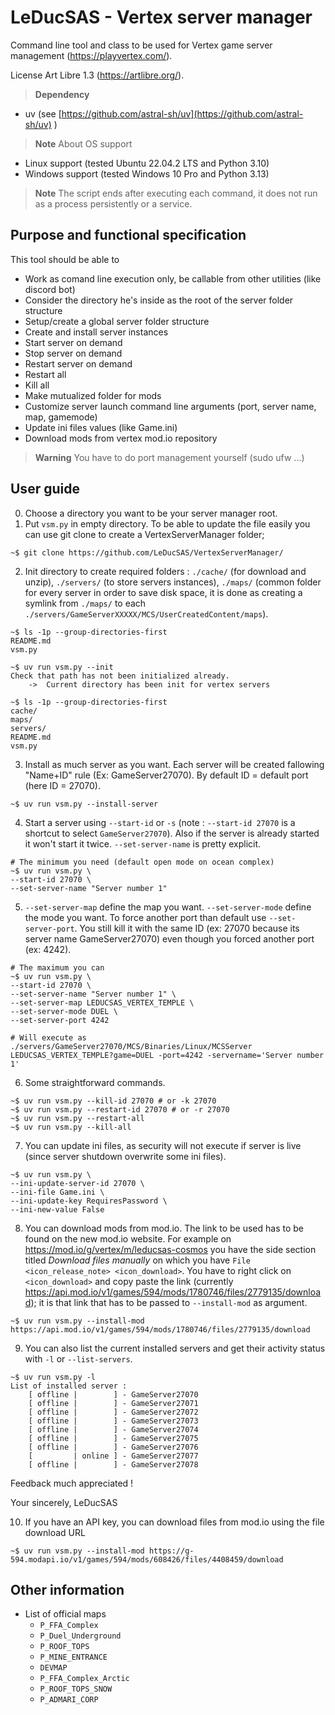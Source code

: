 # LeDucSAS - Vertex server manager
Command line tool and class to be used for Vertex game server management (https://playvertex.com/).

License Art Libre 1.3 (https://artlibre.org/).

> **Dependency**
- uv (see [https://github.com/astral-sh/uv](https://github.com/astral-sh/uv) )

> **Note**
> About OS support
* Linux support (tested Ubuntu 22.04.2 LTS and Python 3.10)
* Windows support (tested Windows 10 Pro and Python 3.13)

> **Note**
> The script ends after executing each command, it does not run as a process persistently or a service.


## Purpose and functional specification
This tool should be able to
- Work as comand line execution only, be callable from other utilities (like discord bot)
- Consider the directory he's inside as the root of the server folder structure
- Setup/create a global server folder structure
- Create and install server instances
- Start server on demand
- Stop server on demand
- Restart server on demand
- Restart all
- Kill all
- Make mutualized folder for mods
- Customize server launch command line arguments (port, server name, map, gamemode)
- Update ini files values (like Game.ini)
- Download mods from vertex mod.io repository

> **Warning**
> You have to do port management yourself (sudo ufw ...)



## User guide

0. Choose a directory you want to be your server manager root.
1. Put `vsm.py` in empty directory. To be able to update the file easily you can use git clone to create a VertexServerManager folder;
```console
~$ git clone https://github.com/LeDucSAS/VertexServerManager/
```
2. Init directory to create required folders : `./cache/` (for download and unzip), `./servers/` (to store servers instances), `./maps/` (common folder for every server in order to save disk space, it is done as creating a symlink from `./maps/` to each `./servers/GameServerXXXXX/MCS/UserCreatedContent/maps`).
```console
~$ ls -1p --group-directories-first
README.md
vsm.py

~$ uv run vsm.py --init
Check that path has not been initialized already.
    ->  Current directory has been init for vertex servers

~$ ls -1p --group-directories-first
cache/
maps/
servers/
README.md
vsm.py
```
3. Install as much server as you want. Each server will be created fallowing "Name+ID" rule (Ex: GameServer27070). By default ID = default port (here ID = 27070). 
```console
~$ uv run vsm.py --install-server
```
4. Start a server using `--start-id` or `-s` (note : `--start-id 27070` is a shortcut to select `GameServer27070`). Also if the server is already started it won't start it twice. `--set-server-name` is pretty explicit. 
```console
# The minimum you need (default open mode on ocean complex)
~$ uv run vsm.py \
--start-id 27070 \
--set-server-name "Server number 1" 
```
5. `--set-server-map` define the map you want. `--set-server-mode` define the mode you want. To force another port than default use `--set-server-port`. You still kill it with the same ID (ex: 27070 because its server name GameServer27070) even though you forced another port (ex: 4242). 
```console
# The maximum you can
~$ uv run vsm.py \
--start-id 27070 \
--set-server-name "Server number 1" \
--set-server-map LEDUCSAS_VERTEX_TEMPLE \
--set-server-mode DUEL \
--set-server-port 4242

# Will execute as
./servers/GameServer27070/MCS/Binaries/Linux/MCSServer LEDUCSAS_VERTEX_TEMPLE?game=DUEL -port=4242 -servername='Server number 1'
```
6. Some straightforward commands.
```console
~$ uv run vsm.py --kill-id 27070 # or -k 27070
~$ uv run vsm.py --restart-id 27070 # or -r 27070
~$ uv run vsm.py --restart-all
~$ uv run vsm.py --kill-all
```
7. You can update ini files, as security will not execute if server is live (since server shutdown overwrite some ini files).
```console
~$ uv run vsm.py \
--ini-update-server-id 27070 \
--ini-file Game.ini \
--ini-update-key RequiresPassword \
--ini-new-value False
```
8. You can download mods from mod.io. The link to be used has to be found on the new mod.io website. For example on https://mod.io/g/vertex/m/leducsas-cosmos you have the side section titled _Download files manually_ on which you have `File <icon_release_note> <icon_download>`. You have to right click on `<icon_download>` and copy paste the link (currently https://api.mod.io/v1/games/594/mods/1780746/files/2779135/download); it is that link that has to be passed to `--install-mod` as argument.
```console
~$ uv run vsm.py --install-mod https://api.mod.io/v1/games/594/mods/1780746/files/2779135/download
```

9. You can also list the current installed servers and get their activity status with `-l` or `--list-servers`.
```console
~$ uv run vsm.py -l
List of installed server :
    [ offline |        ] - GameServer27070
    [ offline |        ] - GameServer27071
    [ offline |        ] - GameServer27072
    [ offline |        ] - GameServer27073
    [ offline |        ] - GameServer27074
    [ offline |        ] - GameServer27075
    [ offline |        ] - GameServer27076
    [         | online ] - GameServer27077
    [ offline |        ] - GameServer27078
```
Feedback much appreciated !

Your sincerely,
LeDucSAS

10. If you have an API key, you can download files from mod.io using the file download URL
```console
~$ uv run vsm.py --install-mod https://g-594.modapi.io/v1/games/594/mods/608426/files/4408459/download
```

## Other information
* List of official maps
  * `P_FFA_Complex`
  * `P_Duel_Underground`
  * `P_ROOF_TOPS`
  * `P_MINE_ENTRANCE`
  * `DEVMAP`
  * `P_FFA_Complex_Arctic`
  * `P_ROOF_TOPS_SNOW`
  * `P_ADMARI_CORP`

